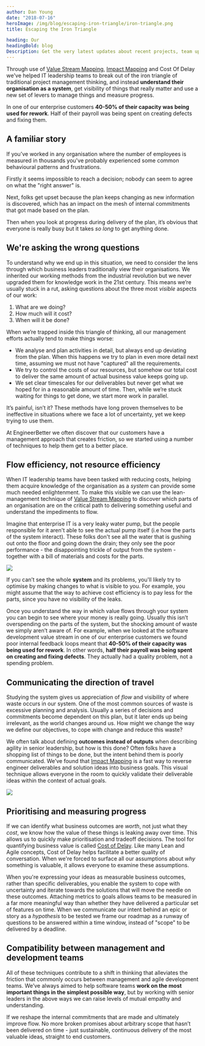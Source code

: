 ```yaml
---
author: Dan Young
date: "2018-07-16"
heroImage: /img/blog/escaping-iron-triangle/iron-triangle.png
title: Escaping the Iron Triangle

heading: Our
headingBold: blog
Description: Get the very latest updates about recent projects, team updates, thoughts and industry news from our team of EngineerBetter experts.
---
```


Through use of [Value Stream Mapping](https://en.wikipedia.org/wiki/Value_stream_mapping), [Impact Mapping](https://www.impactmapping.org/) and Cost Of Delay we've helped IT leadership teams to break out of the iron triangle of traditional project management thinking, and instead **understand their organisation as a system**, get visibility of things that really matter and use a new set of levers to manage things and measure progress.

<section class="boxout">
<p>In one of our enterprise customers <strong>40-50% of their capacity was being used for rework</strong>. Half of their payroll was being spent on creating defects and fixing them.</p>
</section>

## A familiar story

If you’ve worked in any organisation where the number of employees is measured in thousands you've probably experienced some common behavioural patterns and frustrations.

Firstly it seems impossible to reach a decision; nobody can seem to agree on what the "right answer" is.

Next, folks get upset because the plan keeps changing as new information is discovered, which has an impact on the mesh of internal commitments that got made based on the plan.

Then when you look at progress during delivery of the plan, it’s obvious that everyone is really busy but it takes *so long* to get anything done.

## We're asking the wrong questions

To understand why we end up in this situation, we need to consider the lens through which business leaders traditionally view their organisations. We inherited our working methods from the industrial revolution but we never upgraded them for knowledge work in the 21st century. This means we’re usually stuck in a rut, asking questions about the three most *visible* aspects of our work:

1. What are we doing?
2. How much will it cost?
3. When will it be done?

When we’re trapped inside this triangle of thinking, all our management efforts actually tend to make things worse:

* We analyse and plan activities in detail, but always end up deviating from the plan. When this happens we try to plan in even more detail next time, assuming we must not have "captured" all the requirements.
* We try to control the costs of our resources, but somehow our total cost to deliver the same amount of actual business value keeps going up.
* We set clear timescales for our deliverables but never get what we hoped for in a reasonable amount of time. Then, while we’re stuck waiting for things to get done, we start more work in parallel.

It’s painful, isn’t it? These methods have long proven themselves to be ineffective in situations where we face a lot of uncertainty, yet we keep trying to use them.

At EngineerBetter we often discover that our customers have a management approach that creates friction, so we started using a number of techniques to help them get to a better place.

## Flow efficiency, not resource efficiency

When IT leadership teams have been tasked with reducing costs, helping them acquire knowledge of the organisation as a *system* can provide some much needed enlightenment. To make this visible we can use the lean-management technique of [Value Stream Mapping](https://en.wikipedia.org/wiki/Value_stream_mapping) to discover which parts of an organisation are on the critical path to delivering something useful and understand the impediments to flow.

Imagine that enterprise IT is a very leaky water pump, but the people responsible for it aren't able to see the actual pump itself (i.e how the parts of the system interact). These folks don't see all the water that is gushing out onto the floor and going down the drain; they only see the poor performance - the disappointing trickle of output from the system - together with a bill of materials and costs for the parts.

<img src="/img/blog/escaping-iron-triangle/leaky-pipe.jpg" class="fit image">

If you can’t see the whole **system** and its problems, you'll likely try to optimise by making changes to what is visible to you. For example, you might assume that the way to achieve cost efficiency is to pay less for the parts, since you have no visibility of the leaks.

Once you understand the way in which value flows through your system you can begin to see where your money is really going. Usually this isn’t overspending on the parts of the system, but the shocking amount of waste we simply aren’t aware of. For example, when we looked at the software development value stream in one of our enterprise customers we found poor internal feedback loops meant that **40-50% of their capacity was being used for rework**. In other words, **half their payroll was being spent on creating and fixing defects**. They actually had a quality problem, not a spending problem.

## Communicating the direction of travel

Studying the system gives us appreciation of *flow* and visibility of where waste occurs in our system. One of the most common sources of waste is excessive planning and analysis. Usually a series of decisions and commitments become dependent on this plan, but it later ends up being irrelevant, as the world changes around us. How might we change the way we define our objectives, to cope with change and reduce this waste?

We often talk about defining **outcomes instead of outputs** when describing agility in senior leadership, but how is this done? Often folks have a shopping list of things to be done, but the intent behind them is poorly communicated. We’ve found that [Impact Mapping](https://www.impactmapping.org/) is a fast way to reverse engineer deliverables and solution ideas into business goals. This visual technique allows everyone in the room to quickly validate their deliverable ideas within the context of actual goals.

<img src="/img/blog/escaping-iron-triangle/impact-map.png" class="fit image">

## Prioritising and measuring progress

If we can identify what business outcomes are *worth*, not just what they *cost*, we know how the value of these things is leaking away over time. This allows us to quickly make prioritisation and tradeoff decisions. The tool for quantifying business value is called [Cost of Delay](https://www.cloudfoundry.org/blog/learning-cost-delay-cloud-foundry-boston-summit/). Like many Lean and Agile concepts, Cost of Delay helps facilitate a better quality of conversation. When we're forced to surface all our assumptions about *why* something is valuable, it allows everyone to examine these assumptions.

When you're expressing your ideas as measurable business outcomes, rather than specific deliverables, you enable the system to cope with uncertainty and iterate towards the solutions that will move the needle on these outcomes. Attaching metrics to goals allows teams to be measured in a far more meaningful way than whether they have delivered a particular set of features on time. When we communicate our intent behind an epic or story as a *hypothesis* to be tested we frame our roadmap as a runway of questions to be answered within a time window, instead of "scope" to be delivered by a deadline.

## Compatibility between management and development teams

All of these techniques contribute to a shift in thinking that alleviates the friction that commonly occurs between management and agile development teams. We’ve always aimed to help software teams **work on the most important things in the simplest possible way**, but by working with senior leaders in the above ways we can raise levels of mutual empathy and understanding.

If we reshape the internal commitments that are made and ultimately improve flow. No more broken promises about arbitrary scope that hasn’t been delivered on time - just sustainable, continuous delivery of the most valuable ideas, straight to end customers.
